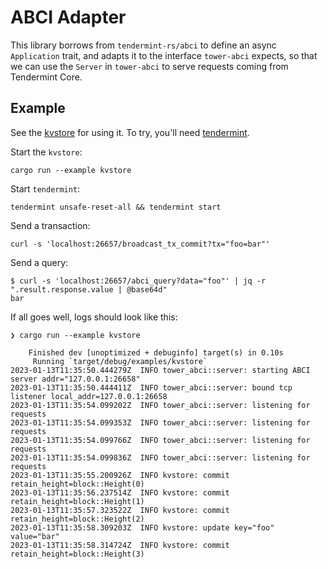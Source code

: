 # ABCI Adapter

This library borrows from `tendermint-rs/abci` to define an async `Application` trait, and adapts it to the interface `tower-abci` expects, so that we can use the `Server` in `tower-abci` to serve requests coming from Tendermint Core.

## Example

See the [kvstore](./examples/kvstore.rs) for using it. To try, you'll need [tendermint](../../docs/tendermint.md).

Start the `kvstore`:

```shell
cargo run --example kvstore
```

Start `tendermint`:

```shell
tendermint unsafe-reset-all && tendermint start
```

Send a transaction:

```shell
curl -s 'localhost:26657/broadcast_tx_commit?tx="foo=bar"'
```

Send a query:

```console
$ curl -s 'localhost:26657/abci_query?data="foo"' | jq -r ".result.response.value | @base64d"
bar
```

If all goes well, logs should look like this:

```console
❯ cargo run --example kvstore

    Finished dev [unoptimized + debuginfo] target(s) in 0.10s
     Running `target/debug/examples/kvstore`
2023-01-13T11:35:50.444279Z  INFO tower_abci::server: starting ABCI server addr="127.0.0.1:26658"
2023-01-13T11:35:50.444411Z  INFO tower_abci::server: bound tcp listener local_addr=127.0.0.1:26658
2023-01-13T11:35:54.099202Z  INFO tower_abci::server: listening for requests
2023-01-13T11:35:54.099353Z  INFO tower_abci::server: listening for requests
2023-01-13T11:35:54.099766Z  INFO tower_abci::server: listening for requests
2023-01-13T11:35:54.099836Z  INFO tower_abci::server: listening for requests
2023-01-13T11:35:55.200926Z  INFO kvstore: commit retain_height=block::Height(0)
2023-01-13T11:35:56.237514Z  INFO kvstore: commit retain_height=block::Height(1)
2023-01-13T11:35:57.323522Z  INFO kvstore: commit retain_height=block::Height(2)
2023-01-13T11:35:58.309203Z  INFO kvstore: update key="foo" value="bar"
2023-01-13T11:35:58.314724Z  INFO kvstore: commit retain_height=block::Height(3)
```
